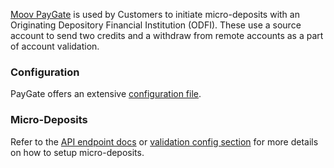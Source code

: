 [Moov PayGate](https://github.com/moov-io/paygate) is used by Customers to initiate micro-deposits with an Originating Depository Financial Institution (ODFI). These use a source account to send two credits and a withdraw from remote accounts as a part of account validation.

### Configuration

PayGate offers an extensive [configuration file](https://github.com/moov-io/paygate/tree/master/docs/config.md).

### Micro-Deposits

Refer to the [API endpoint docs](https://moov-io.github.io/paygate/api/#post-/micro-deposits) or [validation config section](https://github.com/moov-io/paygate/blob/master/docs/config.md#validation) for more details on how to setup micro-deposits.
